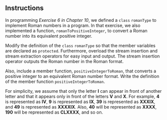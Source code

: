 <!-- practice -->

## Instructions

In programming _Exercise 6 in Chapter 10_, we defined a `class` `romanType` to
implement Roman numbers in a program. In that exercise, we also implemented a
function, `romanToPositiveInteger`, to convert a Roman number into its equivalent
positive integer.

Modify the definition of the `class` `romanType` so that the member variables are declared as `protected`. Furthermore, overload the stream insertion and stream extraction operators for easy input and output. The stream insertion operator outputs the Roman number in the Roman format.

Also, include a member function, `positiveIntegerToRoman`, that converts a positive integer to an equivalent Roman number format. Write the definition of the member function `positiveIntegerToRoman`.

For simplicity, we assume that only the letter **I** can appear in front of another letter and that it appears only in front of the letters **V** and **X**. For example, **4** is represented as **IV**, **9** is represented as **IX**, **39** is represented as **XXXIX**, and **49** is represented as **XXXXIX**. Also, **40** will be represented as **XXXX**, **190** will be represented as **CLXXXX**, and so on.
